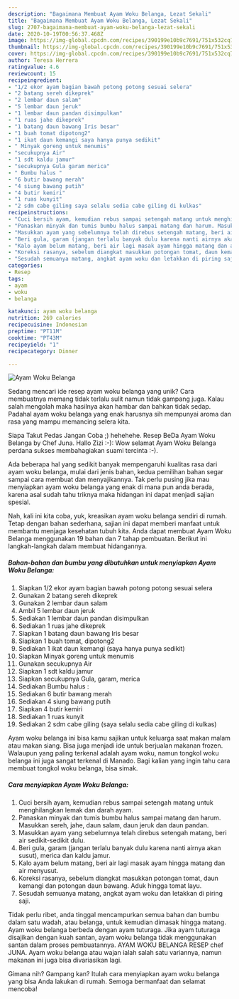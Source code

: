 ```yaml
---
description: "Bagaimana Membuat Ayam Woku Belanga, Lezat Sekali"
title: "Bagaimana Membuat Ayam Woku Belanga, Lezat Sekali"
slug: 2707-bagaimana-membuat-ayam-woku-belanga-lezat-sekali
date: 2020-10-19T00:56:37.468Z
image: https://img-global.cpcdn.com/recipes/390199e10b9c7691/751x532cq70/ayam-woku-belanga-foto-resep-utama.jpg
thumbnail: https://img-global.cpcdn.com/recipes/390199e10b9c7691/751x532cq70/ayam-woku-belanga-foto-resep-utama.jpg
cover: https://img-global.cpcdn.com/recipes/390199e10b9c7691/751x532cq70/ayam-woku-belanga-foto-resep-utama.jpg
author: Teresa Herrera
ratingvalue: 4.6
reviewcount: 15
recipeingredient:
- "1/2 ekor ayam bagian bawah potong potong sesuai selera"
- "2 batang sereh dikeprek"
- "2 lembar daun salam"
- "5 lembar daun jeruk"
- "1 lembar daun pandan disimpulkan"
- "1 ruas jahe dikeprek"
- "1 batang daun bawang Iris besar"
- "1 buah tomat dipotong2"
- "1 ikat daun kemangi saya hanya punya sedikit"
- " Minyak goreng untuk menumis"
- "secukupnya Air"
- "1 sdt kaldu jamur"
- "secukupnya Gula garam merica"
- " Bumbu halus "
- "6 butir bawang merah"
- "4 siung bawang putih"
- "4 butir kemiri"
- "1 ruas kunyit"
- "2 sdm cabe giling saya selalu sedia cabe giling di kulkas"
recipeinstructions:
- "Cuci bersih ayam, kemudian rebus sampai setengah matang untuk menghilangkan lemak dan darah ayam."
- "Panaskan minyak dan tumis bumbu halus sampai matang dan harum. Masukkan sereh, jahe, daun salam, daun jeruk dan daun pandan."
- "Masukkan ayam yang sebelumnya telah direbus setengah matang, beri air sedikit-sedikit dulu."
- "Beri gula, garam (jangan terlalu banyak dulu karena nanti airnya akan susut), merica dan kaldu jamur."
- "Kalo ayam belum matang, beri air lagi masak ayam hingga matang dan air menyusut."
- "Koreksi rasanya, sebelum diangkat masukkan potongan tomat, daun kemangi dan potongan daun bawang. Aduk hingga tomat layu."
- "Sesudah semuanya matang, angkat ayam woku dan letakkan di piring saji."
categories:
- Resep
tags:
- ayam
- woku
- belanga

katakunci: ayam woku belanga 
nutrition: 269 calories
recipecuisine: Indonesian
preptime: "PT11M"
cooktime: "PT43M"
recipeyield: "1"
recipecategory: Dinner

---
```



![Ayam Woku Belanga](https://img-global.cpcdn.com/recipes/390199e10b9c7691/751x532cq70/ayam-woku-belanga-foto-resep-utama.jpg)

Sedang mencari ide resep ayam woku belanga yang unik? Cara membuatnya memang tidak terlalu sulit namun tidak gampang juga. Kalau salah mengolah maka hasilnya akan hambar dan bahkan tidak sedap. Padahal ayam woku belanga yang enak harusnya sih mempunyai aroma dan rasa yang mampu memancing selera kita.

Siapa Takut Pedas Jangan Coba ;) hehehehe. Resep BeDa Ayam Woku Belanga by Chef Juna. Hallo Zizi :-): Wow selamat Ayam Woku Belanga perdana sukses membahagiakan suami tercinta :-).

Ada beberapa hal yang sedikit banyak mempengaruhi kualitas rasa dari ayam woku belanga, mulai dari jenis bahan, kedua pemilihan bahan segar sampai cara membuat dan menyajikannya. Tak perlu pusing jika mau menyiapkan ayam woku belanga yang enak di mana pun anda berada, karena asal sudah tahu triknya maka hidangan ini dapat menjadi sajian spesial.


Nah, kali ini kita coba, yuk, kreasikan ayam woku belanga sendiri di rumah. Tetap dengan bahan sederhana, sajian ini dapat memberi manfaat untuk membantu menjaga kesehatan tubuh kita. Anda dapat membuat Ayam Woku Belanga menggunakan 19 bahan dan 7 tahap pembuatan. Berikut ini langkah-langkah dalam membuat hidangannya.

<!--inarticleads1-->

##### Bahan-bahan dan bumbu yang dibutuhkan untuk menyiapkan Ayam Woku Belanga:

1. Siapkan 1/2 ekor ayam bagian bawah potong potong sesuai selera
1. Gunakan 2 batang sereh dikeprek
1. Gunakan 2 lembar daun salam
1. Ambil 5 lembar daun jeruk
1. Sediakan 1 lembar daun pandan disimpulkan
1. Sediakan 1 ruas jahe dikeprek
1. Siapkan 1 batang daun bawang Iris besar
1. Siapkan 1 buah tomat, dipotong2
1. Sediakan 1 ikat daun kemangi (saya hanya punya sedikit)
1. Siapkan  Minyak goreng untuk menumis
1. Gunakan secukupnya Air
1. Siapkan 1 sdt kaldu jamur
1. Siapkan secukupnya Gula, garam, merica
1. Sediakan  Bumbu halus :
1. Sediakan 6 butir bawang merah
1. Sediakan 4 siung bawang putih
1. Siapkan 4 butir kemiri
1. Sediakan 1 ruas kunyit
1. Sediakan 2 sdm cabe giling (saya selalu sedia cabe giling di kulkas)


Ayam woku belanga ini bisa kamu sajikan untuk keluarga saat makan malam atau makan siang. Bisa juga menjadi ide untuk berjualan makanan frozen. Walaupun yang paling terkenal adalah ayam woku, namun tongkol woku belanga ini juga sangat terkenal di Manado. Bagi kalian yang ingin tahu cara membuat tongkol woku belanga, bisa simak. 

<!--inarticleads2-->

##### Cara menyiapkan Ayam Woku Belanga:

1. Cuci bersih ayam, kemudian rebus sampai setengah matang untuk menghilangkan lemak dan darah ayam.
1. Panaskan minyak dan tumis bumbu halus sampai matang dan harum. Masukkan sereh, jahe, daun salam, daun jeruk dan daun pandan.
1. Masukkan ayam yang sebelumnya telah direbus setengah matang, beri air sedikit-sedikit dulu.
1. Beri gula, garam (jangan terlalu banyak dulu karena nanti airnya akan susut), merica dan kaldu jamur.
1. Kalo ayam belum matang, beri air lagi masak ayam hingga matang dan air menyusut.
1. Koreksi rasanya, sebelum diangkat masukkan potongan tomat, daun kemangi dan potongan daun bawang. Aduk hingga tomat layu.
1. Sesudah semuanya matang, angkat ayam woku dan letakkan di piring saji.


Tidak perlu ribet, anda tinggal mencampurkan semua bahan dan bumbu dalam satu wadah, atau belanga, untuk kemudian dimasak hingga matang. Ayam woku belanga berbeda dengan ayam tuturaga. Jika ayam tuturaga disajikan dengan kuah santan, ayam woku belanga tidak menggunakan santan dalam proses pembuatannya. AYAM WOKU BELANGA RESEP chef JUNA. Ayam woku belanga atau wajan ialah salah satu variannya, namun makanan ini juga bisa divariasikan lagi. 

Gimana nih? Gampang kan? Itulah cara menyiapkan ayam woku belanga yang bisa Anda lakukan di rumah. Semoga bermanfaat dan selamat mencoba!
